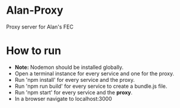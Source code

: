 # Alan-Proxy
Proxy server for Alan's FEC

# How to run
* __Note:__ Nodemon should be installed globally.
* Open a terminal instance for every service and one for the proxy.
* Run 'npm install' for every service and the proxy.
* Run 'npm run build' for every service to create a bundle.js file.
* Run 'npm start' for every service and the __proxy__.
* In a browser navigate to localhost:3000
